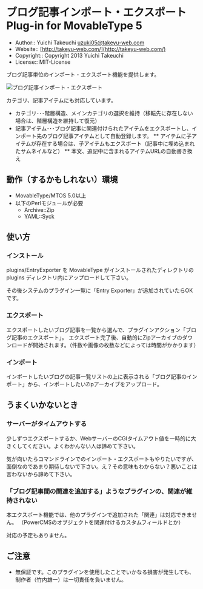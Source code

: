 # ブログ記事インポート・エクスポート Plug-in for MovableType 5
* Author:: Yuichi Takeuchi <uzuki05@takeyu-web.com>
* Website:: [http://takeyu-web.com/](http://takeyu-web.com/)
* Copyright:: Copyright 2013 Yuichi Takeuchi
* License:: MIT-License

ブログ記事単位のインポート・エクスポート機能を提供します。

![ブログ記事インポート・エクスポート](https://f.cloud.github.com/assets/60980/235657/110d9b28-87b7-11e2-8be9-211f47798c43.png)

カテゴリ、記事アイテムにも対応しています。

* カテゴリ･･･階層構造、メインカテゴリの選択を維持（移転先に存在しない場合は、階層構造を維持して復元）
* 記事アイテム･･･ブログ記事に関連付けられたアイテムをエクスポートし、インポート先のブログ記事アイテムとして自動登録します。
  ** アイテムに子アイテムが存在する場合は、子アイテムもエクスポート（記事中に埋め込まれたサムネイルなど）
  ** 本文、追記中に含まれるアイテムURLの自動書き換え

## 動作（するかもしれない）環境

+ MovableType/MTOS 5.0以上
+ 以下のPerlモジュールが必要
  + Archive::Zip
  + YAML::Syck


## 使い方

### インストール

plugins/EntryExporter を MovableType がインストールされたディレクトリの plugins ディレクトリ内にアップロードして下さい。

その後システムのプラグイン一覧に「Entry Exporter」が追加されていたらOKです。

### エクスポート

エクスポートしたいブログ記事を一覧から選んで、プラグインアクション「ブログ記事のエクスポート」。
エクスポート完了後、自動的にZipアーカイブのダウンロードが開始されます。（件数や画像の枚数などによっては時間がかかります）

### インポート

インポートしたいブログの記事一覧リストの上に表示される「ブログ記事のインポート」から、インポートしたいZipアーカイブをアップロード。

## うまくいかないとき

### サーバーがタイムアウトする

少しずつエクスポートするか、WebサーバーのCGIタイムアウト値を一時的に大きくしてください。よくわかんない人は諦めて下さい。

気が向いたらコマンドラインでのインポート・エクスポートもやりたいですが、面倒なのであまり期待しないで下さい。え？その意味もわからない？悪いことは言わないから諦めて下さい。

### 「ブログ記事間の関連を追加する」ようなプラグインの、関連が維持されない

本エクスポート機能では、他のプラグインで追加された「関連」は対応できません。
（PowerCMSのオブジェクトを関連付けるカスタムフィールドとか）

対応の予定もありません。

## ご注意

* 無保証です。このプラグインを使用したことでいかなる損害が発生しても、制作者（竹内雄一）は一切責任を負いません。
